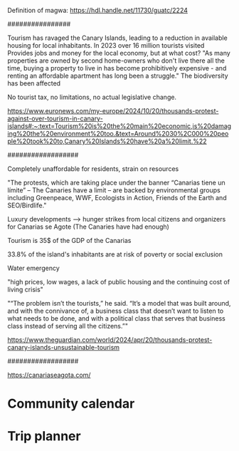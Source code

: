 Definition of magwa: https://hdl.handle.net/11730/guatc/2224

################

Tourism has ravaged the Canary Islands, leading to a reduction in available housing for local inhabitants.
In 2023 over 16 million tourists visited
Provides jobs and money for the local economy, but at what cost? 
"As many properties are owned by second home-owners who don't live there all the time, buying a property to live in has become prohibitively expensive - and renting an affordable apartment has long been a struggle."
The biodiversity has been affected

No tourist tax, no limitations, no actual legislative change.

https://www.euronews.com/my-europe/2024/10/20/thousands-protest-against-over-tourism-in-canary-islands#:~:text=Tourism%20is%20the%20main%20economic,is%20damaging%20the%20environment%20too.&text=Around%2030%2C000%20people%20took%20to,Canary%20Islands%20have%20a%20limit.%22

##################

Completely unaffordable for residents, strain on resources

"The protests, which are taking place under the banner “Canarias tiene un límite” – The Canaries have a limit – are backed by environmental groups including Greenpeace, WWF, Ecologists in Action, Friends of the Earth and SEO/Birdlife."

Luxury developments --> hunger strikes from local citizens and organizers for Canarias se Agote (The Canaries have had enough)

Tourism is 35$ of the GDP of the Canarias

33.8% of the island's inhabitants are at risk of poverty or social exclusion

Water emergency

"high prices, low wages, a lack of public housing and the continuing cost of living crisis"

"“The problem isn’t the tourists,” he said. “It’s a model that was built around, and with the connivance of, a business class that doesn’t want to listen to what needs to be done, and with a political class that serves that business class instead of serving all the citizens.”"

https://www.theguardian.com/world/2024/apr/20/thousands-protest-canary-islands-unsustainable-tourism

##################

https://canariaseagota.com/




# Community calendar
# Trip planner